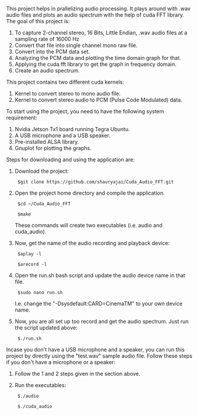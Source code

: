 This project helps in prallelizing audio processing. It plays around with .wav audio files and plots an audio spectrum with the help of cuda FFT library. The goal of this project is:

1. To capture 2-channel stereo, 16 Bits, Little Endian, .wav audio files at a sampling rate of 16000 Hz
2. Convert that file into single channel mono raw file.
3. Convert into the PCM data set.
4. Analyzing the PCM data and plotting the time domain graph for that.
5. Applying the cuda fft library to get the graph in frequency domain.
6. Create an audio spectrum.

This project contains two different cuda kernels:
1. Kernel to convert stereo to mono audio file.
2. Kernel to convert stereo audio to PCM (Pulse Code Modulated) data.

To start using the project, you need to have the following system requirement:
1. Nvidia Jetson Tx1 board running Tegra Ubuntu.
2. A USB microphone and a USB speaker.
3. Pre-installed ALSA library.
4. Gnuplot for plotting the graphs.

Steps for downloading and using the application are:
1. Download the project:

        $git clone https://github.com/shauryajai/Cuda_Audio_FFT.git

2. Open the project home directory and compile the application.
 
        $cd ~/Cuda_Audio_FFT

        $make
	
	These commands will create two executables (i.e. audio and cuda_audio).

3. Now, get the name of the audio recording and playback device:

        $aplay -l

        $arecord -l
	
4. Open the run.sh bash script and update the audio device name in that file.

        $sudo nano run.sh
	
	I.e. change the "-Dsysdefault:CARD=CinemaTM" to your own device name.
	
5. Now, you are all set up too record and get the audio spectrum. Just run the script updated above:

        $./run.sh
		

Incase you don't have a USB microphone and a speaker, you can run this project by directly using the "test.wav" sample audio file.
Follow these steps if you don't have a microphone or a speaker:

1. Follow the 1 and 2 steps given in the section above.

2. Run the executables:
	
        $./audio

        $./cuda_audio
